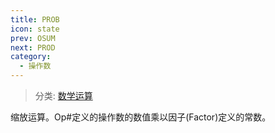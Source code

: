 ```yaml
---
title: PROB
icon: state
prev: OSUM
next: PROD
category:
  - 操作数
---
```


> 分类: [数学运算](/hb/operands/136/899/  "Zemax 操作数 数学运算")

缩放运算。Op#定义的操作数的数值乘以因子(Factor)定义的常数。